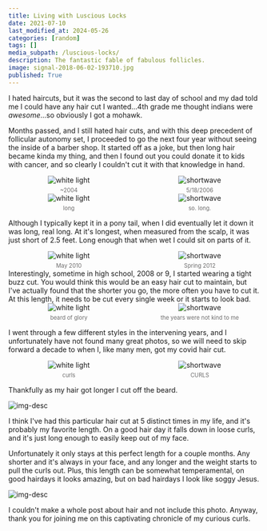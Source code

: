 ```yaml
---
title: Living with Luscious Locks
date: 2021-07-10
last_modified_at: 2024-05-26
categories: [random]
tags: []
media_subpath: /luscious-locks/
description: The fantastic fable of fabulous follicles.
image: signal-2018-06-02-193710.jpg
published: True
---
```


<style>
    .grid-2x2 {
        display: grid;
        grid-template-columns: 1fr 1fr;
        grid-template-rows: auto auto;
        column-gap: 20px; /* Keep horizontal gap */
        justify-items: center;
    }
    .grid-3x2 {
        display: grid;
        grid-template-columns: 1fr 1fr 1fr;
        grid-template-rows: auto auto;
        column-gap: 20px; /* Keep horizontal gap */
        justify-items: center;
    }
    .grid-container {
        justify-items: center;
    }
    .grid-container > div {
        display: flex;
        flex-direction: column;
        align-items: center;
        height: 100%; /* Ensure the div takes full height of the grid cell */
        justify-content: flex-end; /* Align items to the bottom */
    }
    .grid-container img {
        width: auto;
        max-width: 100%;
        height: auto;
        object-fit: cover;
        display: block;
        margin-bottom: 5px; /* Small margin to separate the image and caption */
    }
    .grid-container .caption em {
        display: block;
        text-align: center;
        font-style: normal;
        font-size: 80%;
        padding: 0;
        color: #6d6c6c;
    }
</style>

I hated haircuts, but it was the second to last day of school and my dad told me I could have any hair cut I wanted...4th grade me thought indians were _awesome_...so obviously I got a mohawk. 

Months passed, and I still hated hair cuts, and with this deep precedent of follicular autonomy set, I proceeded to go the next four year without seeing the inside of a barber shop. It started off as a joke, but then long hair became kinda my thing, and then I found out you could donate it to kids with cancer, and so clearly I couldn't cut it with that knowledge in hand. 

<div class="grid-container grid-2x2">
    <div>
        <img src="signal-2018-06-02-193710.jpg" alt="white light">
    </div>
    <div>
        <img src="03.jpg" alt="shortwave">
    </div>
    <div class="caption">
        <em>~2004</em>
    </div>
    <div class="caption">
        <em>5/18/2006</em>
    </div>
</div>


<div class="grid-container grid-2x2">
    <div>
        <img src="01.jpg" alt="white light">
    </div>
    <div>
        <img src="02.jpg" alt="shortwave">
    </div>
    <div class="caption">
        <em>long</em>
    </div>
    <div class="caption">
        <em>so. long.</em>
    </div>
</div>

Although I typically kept it in a pony tail, when I did eventually let it down it was long, real long. At it's longest, when measured from the scalp, it was just short of 2.5 feet. Long enough that when wet I could sit on parts of it.


<div class="grid-container grid-2x2">
    <div>
        <img src="31352_10150171601920316_810635315_12330939_3018341_n.jpg" alt="white light">
    </div>
    <div>
        <img src="IMAG2116342.jpg" alt="shortwave">
    </div>
    <div class="caption">
        <em>May 2010</em>
    </div>
    <div class="caption">
        <em>Spring 2012</em>
    </div>
</div>
Interestingly, sometime in high school, 2008 or 9, I started wearing a tight buzz cut. You would think this would be an easy hair cut to maintain, but I've actually found that the shorter you go, the more often you have to cut it. At this length, it needs to be cut every single week or it starts to look bad.


<div class="grid-container grid-2x2">
    <div>
        <img src="Screenshot_20201015-220403_Photos.jpg" alt="white light">
    </div>
    <div>
        <img src="signal-2020-10-11-142954.jpg" alt="shortwave">
    </div>
    <div class="caption">
        <em>beard of glory</em>
    </div>
    <div class="caption">
        <em>the years were not kind to me</em>
    </div>
</div>


I went through a few different styles in the intervening years, and I unfortunately have not found many great photos, so we will need to skip forward a decade to when I, like many men, got my covid hair cut.

<div class="grid-container grid-2x2">
    <div>
        <img src="20210517_124954.jpg" alt="white light">
    </div>
    <div>
        <img src="Screenshot_20210516-094250_Gallery.jpg" alt="shortwave">
    </div>
    <div class="caption">
        <em>curls</em>
    </div>
    <div class="caption">
        <em>CURLS</em>
    </div>
</div>

Thankfully as my hair got longer I cut off the beard.


![img-desc](20210710_181304.jpg)

I think I've had this particular hair cut at 5 distinct times in my life, and it's probably my favorite length. On a good hair day it falls down in loose curls, and it's just long enough to easily keep out of my face. 

Unfortunately it only stays at this perfect length for a couple months. Any shorter and it's always in your face, and any longer and the weight starts to pull the curls out. Plus, this length can be somewhat temperamental, on good hairdays it looks amazing, but on bad hairdays I look like soggy Jesus. 

![img-desc](frogs.jpg)

I couldn't make a whole post about hair and not include this photo. Anyway, thank you for joining me on this captivating chronicle of my curious curls.
